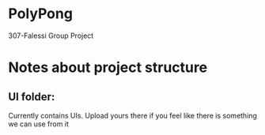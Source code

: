 # PolyPong
307-Falessi Group Project 


# Notes about project structure

## UI folder:
Currently contains UIs. Upload yours there if you feel like there is something we can use from it